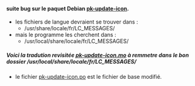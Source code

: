 
#### suite bug sur le paquet Debian [pk-update-icon](https://packages.debian.org/stretch/pk-update-icon "Paquet : pk-update-icon (2.0.0-2) ").

 - les fichiers de langue devraient se trouver dans :
   * /usr/share/locale/fr/LC_MESSAGES/
 - mais le programme les cherchent dans :
   * /usr/local/share/locale/fr/LC_MESSAGES/

##### Voici la tradution revisitée [pk-update-icon.mo](https://github.com/Bozosoft/demogit/blob/master/prg/lang/pk-update-icon.mo " package-update-indicatorfichier de langue : pk-update-icon.mo - Cliquez sur le bouton Download pour le télécharger") à remmetre dans le bon dossier /usr/local/share/locale/fr/LC_MESSAGES/

  * le fichier [pk-update-icon.po](https://github.com/Bozosoft/demogit/blob/master/prg/lang/pk-update-icon.po "fichier de langue : pk-update-icon.po - base de traduction") est le fichier de base modifié.
